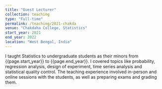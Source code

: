 ```yaml
---
title: "Guest Lecturer"
collection: teaching
type: "Full-time"
permalink: /teaching/2021-chakda
venue: "Chakdaha College, Statistics"
start_year: 2021
end_year: 2022
location: "West Bengal, India"
---
```


I taught Statistics to undergraduate students as their minors from {{page.start_year}} to {{page.end_year}}. I covered topics like probability, regression analysis, design of experiment, time series analysis and statistical quality control. The teaching experience involved in-person and online sessions with the students, as well as preparing exams and grading them.

